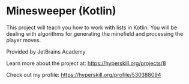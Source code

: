 # Minesweeper (Kotlin)

This project will teach you how to work with lists in Kotlin. You will be dealing with algorithms for generating the minefield and processing the player moves.

Provided by JetBrains Academy

Learn more about the project at:
https://hyperskill.org/projects/8

Check out my profile: https://hyperskill.org/profile/530388094
